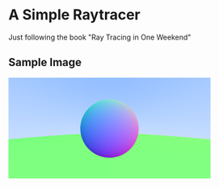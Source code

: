# A Simple Raytracer

Just following the book "Ray Tracing in One Weekend"

## Sample Image

![Sample image](test.jpg "Test Image")

